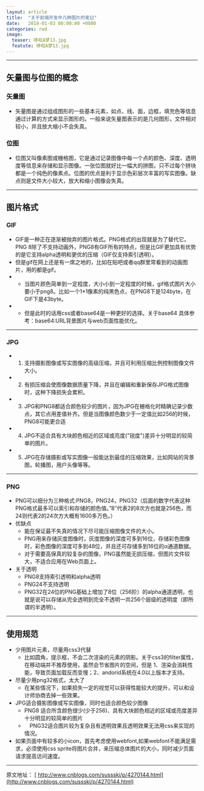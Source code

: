 ```yaml
---
layout: article
title:  "关于前端开发中几种图片的笔记"
date:   2018-01-03 00:00:00 +0800
categories: rwd
image: 
  teaser: 哆啦A梦13.jpg
  featute: 哆啦A梦13.jpg
---
```






---
## 矢量图与位图的概念
 
 
### 矢量图
 
 
 + 矢量图是通过组成图形的一些基本元素，如点、线、面，边框，填充色等信息通过计算的方式来显示图形的。一般来说矢量图表示的是几何图形，文件相对较小，并且放大缩小不会失真。
 

### 位图

+ 位图又叫像素图或栅格图，它是通过记录图像中每一个点的颜色、深度、透明度等信息来存储和显示图像。一张位图就好比一幅大的拼图，只不过每个拼块都是一个纯色的像素点。位图的优点是利于显示色彩层次丰富的写实图像。缺点则是文件大小较大，放大和缩小图像会失真。

---


## 图片格式

### GIF

+ GIF是一种正在逐渐被抛弃的图片格式。PNG格式的出现就是为了替代它。PNG 8除了不支持动画外，PNG8有GIF所有的特点，但是比GIF更加具有优势的是它支持alpha透明和更优的压缩（GIF仅支持索引透明）。
+ 但是gif在网上还是有一席之地的，比如在贴吧或者qq群里常看到的动画图片，用的都是gif。
+ * 当图片颜色简单到一定程度，大小小到一定程度的时候，gif格式图片大小要小于png8。比如一个1*1像素的纯黑色点，在PNG8下是124byte，在GIF下是43byte。
+ * 但是此时的话用css或者base64是一种更好的选择。关于base64 具体参考：base64:URL背景图片与web页面性能优化。

---

### JPG

+ 1. 支持摄影图像或写实图像的高级压缩，并且可利用压缩比例控制图像文件大小。
+ 2. 有损压缩会使图像数据质量下降，并且在编辑和重新保存JPG格式图像时，这种下降损失会累积。
+ 3. JPG和PNG8都适合颜色较少的图片，因为JPG在栅格化时精确记录少数点，其它点用差值补齐。但是当图像颜色数少于一定值比如256的时候，PNG8可能更合适
+ 4. JPG不适合具有大块颜色相近的区域或亮度("锐度")差异十分明显的较简单的图片。
+ 5. JPG在存储摄影或写实图像一般能达到最佳的压缩效果，比如网站的背景图，轮播图，用户头像等等。


---

### PNG

+ PNG可以细分为三种格式:PNG8，PNG24，PNG32（后面的数字代表这种PNG格式最多可以索引和存储的颜色值。”8″代表2的8次方也就是256色，而24则代表2的24次方大概有1600多万色。）
+ 优缺点
  * 能在保证最不失真的情况下尽可能压缩图像文件的大小。
  * PNG用来存储灰度图像时，灰度图像的深度可多到16位，存储彩色图像时，彩色图像的深度可多到48位，并且还可存储多到16位的α通道数据。
  *  对于需要高保真的较复杂的图像，PNG虽然能无损压缩，但图片文件较大，不适合应用在Web页面上。
 + 关于透明
   + PNG8支持索引透明和alpha透明
   + PNG24不支持透明
   + PNG32在24位的PNG基础上增加了8位（256阶）的alpha通道透明，也就是说可以存储从完全透明到完全不透明一共256个层级的透明度（即所谓的半透明）。
  

---


## 使用规范

+ 少用图片元素，尽量用css3代替
   + 比如圆角，提示框，不会二次渲染的元素的阴影。关于css3的filter属性，在移动端并不推荐使用，虽然会节省图片的空间，但是  1、渲染会消耗性能，导致页面加载反而变慢；2、andorid系统在4.0以上版本才支持。
+ 尽量少用png32格式，太大了
  + 在某些情况下，如果损失一定的视觉可以获得性能较大的提升，可以和设计师协商去掉一些效果。
+ JPG适合摄影图像或写实图像，同时也适合颜色较少图像
  + PNG8 适合所含颜色很少(少于256)、具有大块颜色相近的区域或亮度差异十分明显的较简单的图片
  + 　PNG32适合图片较为复杂且有透明效果且透明效果无法用css来实现的情况。
+ 如果页面中有较多的小icon，首先考虑使用webfont,如果webfont不能满足需求，必须使用css sprite将图片合并，来压缩总体图片的大小，同时减少页面请求提高访问速度。

---


原文地址： [ http://www.cnblogs.com/sussski/p/4270144.html](http://www.cnblogs.com/sussski/p/4270144.html)